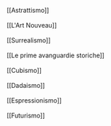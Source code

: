 [[Astrattismo]] <br>
 <br>
[[L'Art Nouveau]] <br>
 <br>
[[Surrealismo]] <br>
<br>
[[Le prime avanguardie storiche]] <br>
<br>
[[Cubismo]] <br>
<br>
[[Dadaismo]] <br>
 <br>
[[Espressionismo]] <br>
 <br>
[[Futurismo]] <br>
